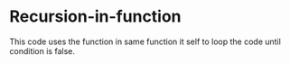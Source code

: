 # Recursion-in-function
This code uses the function in same function it self to loop the code until condition is false.
